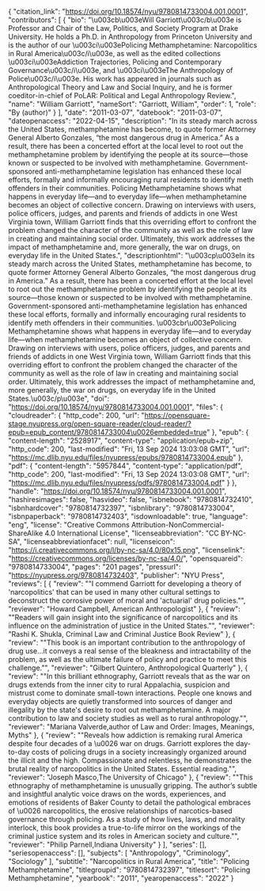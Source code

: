 {
   "citation_link": "https://doi.org/10.18574/nyu/9780814733004.001.0001",
   "contributors": [
     {
       "bio": "\u003cb\u003eWill Garriott\u003c/b\u003e is Professor and Chair of the Law, Politics, and Society Program at Drake University. He holds a Ph.D. in Anthropology from Princeton University and is the author of our \u003ci\u003ePolicing Methamphetamine: Narcopolitics in Rural America\u003c/i\u003e, as well as the edited collections \u003ci\u003eAddiction Trajectories, Policing and Contemporary Governance\u003c/i\u003e, and \u003ci\u003eThe Anthropology of Police\u003c/i\u003e. His work has appeared in journals such as Anthropological Theory and Law and Social Inquiry, and he is former coeditor-in-chief of PoLAR: Political and Legal Anthropology Review.",
       "name": "William Garriott",
       "nameSort": "Garriott, William",
       "order": 1,
       "role": "By (author)"
     }
   ],
   "date": "2011-03-07",
   "datebook": "2011-03-07",
   "dateopenaccess": "2022-04-15",
   "description": "In its steady march across the United States, methamphetamine has become, to quote former Attorney General Alberto Gonzales, “the most dangerous drug in America.” As a result, there has been a concerted effort at the local level to root out the methamphetamine problem by identifying the people at its source—those known or suspected to be involved with methamphetamine. Government-sponsored anti-methamphetamine legislation has enhanced these local efforts, formally and informally encouraging rural residents to identify meth offenders in their communities. Policing Methamphetamine shows what happens in everyday life—and to everyday life—when methamphetamine becomes an object of collective concern. Drawing on interviews with users, police officers, judges, and parents and friends of addicts in one West Virginia town, William Garriott finds that this overriding effort to confront the problem changed the character of the community as well as the role of law in creating and maintaining social order. Ultimately, this work addresses the impact of methamphetamine and, more generally, the war on drugs, on everyday life in the United States.",
   "descriptionhtml": "\u003cp\u003eIn its steady march across the United States, methamphetamine has become, to quote former Attorney General Alberto Gonzales, “the most dangerous drug in America.” As a result, there has been a concerted effort at the local level to root out the methamphetamine problem by identifying the people at its source—those known or suspected to be involved with methamphetamine. Government-sponsored anti-methamphetamine legislation has enhanced these local efforts, formally and informally encouraging rural residents to identify meth offenders in their communities. \u003cbr\u003ePolicing Methamphetamine shows what happens in everyday life—and to everyday life—when methamphetamine becomes an object of collective concern. Drawing on interviews with users, police officers, judges, and parents and friends of addicts in one West Virginia town, William Garriott finds that this overriding effort to confront the problem changed the character of the community as well as the role of law in creating and maintaining social order. Ultimately, this work addresses the impact of methamphetamine and, more generally, the war on drugs, on everyday life in the United States.\u003c/p\u003e",
   "doi": "https://doi.org/10.18574/nyu/9780814733004.001.0001",
   "files": {
     "cloudreader": {
       "http_code": 200,
       "url": "https://opensquare-stage.nyupress.org/open-square-reader/cloud-reader/?epub=epub_content/9780814733004\u0026embedded=true"
     },
     "epub": {
       "content-length": "2528917",
       "content-type": "application/epub+zip",
       "http_code": 200,
       "last-modified": "Fri, 13 Sep 2024 13:03:08 GMT",
       "url": "https://mc.dlib.nyu.edu/files/nyupress/epubs/9780814733004.epub"
     },
     "pdf": {
       "content-length": "5957844",
       "content-type": "application/pdf",
       "http_code": 200,
       "last-modified": "Fri, 13 Sep 2024 13:03:08 GMT",
       "url": "https://mc.dlib.nyu.edu/files/nyupress/pdfs/9780814733004.pdf"
     }
   },
   "handle": "https://doi.org/10.18574/nyu/9780814733004.001.0001",
   "hashiresimages": false,
   "hasvideo": false,
   "isbnebook": "9780814732410",
   "isbnhardcover": "9780814732397",
   "isbnlibrary": "9780814733004",
   "isbnpaperback": "9780814732403",
   "isdownloadable": true,
   "language": "eng",
   "license": "Creative Commons Attribution-NonCommercial-ShareAlike 4.0 International License",
   "licenseabbreviation": "CC BY-NC-SA",
   "licenseabbreviationfacet": null,
   "licenseicon": "https://i.creativecommons.org/l/by-nc-sa/4.0/80x15.png",
   "licenselink": "https://creativecommons.org/licenses/by-nc-sa/4.0/",
   "opensquareid": "9780814733004",
   "pages": "201 pages",
   "pressurl": "https://nyupress.org/9780814732403",
   "publisher": "NYU Press",
   "reviews": [
     {
       "review": "\"I commend Garriott for developing a theory of 'narcopolitics' that can be used in many other cultural settings to deconstruct the corrosive power of moral and 'actuarial' drug policies.\"",
       "reviewer": "Howard Campbell, American Anthropologist"
     },
     {
       "review": "\"Readers will gain insight into the significance of narcopolitics and its influence on the administration of justice in the United States.\"",
       "reviewer": "Rashi K. Shukla, Criminal Law and Criminal Justice Book Review"
     },
     {
       "review": "\"This book is an important contribution to the anthropology of drug use...it conveys a real sense of the bleakness and intractability of the problem, as well as the ultimate failure of policy and practice to meet this challenge.\"",
       "reviewer": "Gilbert Quintero, Anthropological Quarterly"
     },
     {
       "review": "\"In this brilliant ethnography, Garriott reveals that as the war on drugs extends from the inner city to rural Appalachia, suspicion and mistrust come to dominate small-town interactions. People one knows and everyday objects are quietly transformed into sources of danger and illegality by the state's desire to root out methamphetamine. A major contribution to law and society studies as well as to rural anthropology.\"",
       "reviewer": "Mariana Valverde,author of Law and Order: Images, Meanings, Myths"
     },
     {
       "review": "\"Reveals how addiction is remaking rural America despite four decades of a \u0026 war on drugs. Garriott explores the day-to-day costs of policing drugs in a society increasingly organized around the illicit and the high. Compassionate and relentless, he demonstrates the brutal reality of narcopolitics in the United States. Essential reading.\"",
       "reviewer": "Joseph Masco,The University of Chicago"
     },
     {
       "review": "\"This ethnography of methamphetamine is unusually gripping. The author’s subtle and insightful analytic voice draws on the words, experiences, and emotions of residents of Baker County to detail the pathological embraces of \u0026 narcopolitics, the erosive relationships of narcotics-based governance through policing. As a study of how lives, laws, and morality interlock, this book provides a true-to-life mirror on the workings of the criminal justice system and its roles in American society and culture.\"",
       "reviewer": "Philip Parnell,Indiana University"
     }
   ],
   "series": [],
   "seriesopenaccess": [],
   "subjects": [
     "Anthropology",
     "Criminology",
     "Sociology"
   ],
   "subtitle": "Narcopolitics in Rural America",
   "title": "Policing Methamphetamine",
   "titlegroupid": "9780814732397",
   "titlesort": "Policing Methamphetamine",
   "yearbook": "2011",
   "yearopenaccess": "2022"
 }
